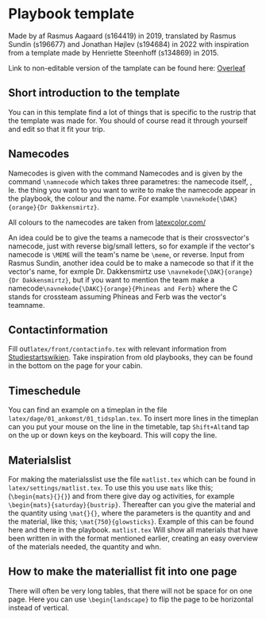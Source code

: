 # Playbook template
Made by af Rasmus Aagaard (s164419) in 2019, translated by Rasmus Sundin (s196677) and Jonathan Højlev (s194684) in 2022 with inspiration from a template made by 
Henriette Steenhoff (s134869) in 2015.

Link to non-editable version of the tamplate can be found here: [Overleaf](https://www.overleaf.com/read/bnvybpjpthgq)

## Short introduction to the template

You can in this template find a lot of things that is specific to the rustrip that the template was made for. You should of course read it through yourself and edit so that it fit your trip. 

## Namecodes
Namecodes is given with the command Namecodes and is given by the command `\namnecode` which takes three parametres: the namecode itself, , Ie. the thing you want to you want to write to make the namecode appear in the playbook, the colour and the name. For example 
`\navnekode{\DAK}{orange}{Dr Dakkensmirtz}`.

All colours to the namecodes are taken from [latexcolor.com/](http://latexcolor.com/)

An idea could be to give the teams a namecode that is their crossvector's namecode, just with reverse big/small letters, so for example if the vector's namecode is `\MEME` will the team's name be `\meme`, or reverse.
Input from Rasmus Sundin, another idea could be to make a namecode so that if it the vector's name, for exmple Dr. Dakkensmirtz use `\navnekode{\DAK}{orange}{Dr Dakkensmirtz}`, but if you want to mention the team make a namecode`\navnekode{\DAKC}{orange}{Phineas and Ferb}` where the C stands for crossteam assuming Phineas and Ferb was the vector's teamname. 


## Contactinformation
Fill out`latex/front/contactinfo.tex` with relevant information from [Studiestartswikien](https://studiestartswiki.pf.dk/rusturshytter:start). Take inspiration from old playbooks, they can be found in the bottom on the page for your cabin. 

## Timeschedule
You can find an example on a timeplan in the file `latex/dage/01_ankomst/01_tidsplan.tex`. To insert more lines in the timeplan can you put your mouse on the line in the timetable, tap `Shift+Alt`and tap on the up or down keys on the keyboard. This will copy the line. 

## Materialslist
For making the materialsslist use the file `matlist.tex` which can be found in `latex/settings/matlist.tex`. To use this you use `mats` like this;  (`\begin{mats}{}{}`) and from there give day og activities, for example `\begin{mats}{saturday}{bustrip}`. Thereafter can you give the material and the quantity using `\mat{}{}`, where the parameters is the quantity and and the material, like this; `\mat{750}{glowsticks}`. Example of this can be found here and there in the playbook. `matlist.tex` Will show all materials that have been written in with the format mentioned earlier, creating an easy overview of the materials needed, the quantity and whn. 

## How to make the materiallist fit into one page
There will often be very long tables, that there will not be space for on one page. Here you can use `\begin{landscape}` to flip the page to be horizontal instead of vertical. 

